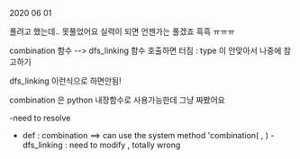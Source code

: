 2020 06 01

풀려고 했는데.. 못풀었어요
실력이 되면 언젠가는 풀겠죠 흑흑 ㅠㅠㅠ

combination 함수 --> dfs_linking 함수 호출하면 터짐 : type 이 안맞아서
나중에 참고하기

dfs_linking 이런식으로 하면안됨!

combination 은 python 내장함수로 사용가능한데 그냥 짜봤어요



-need to resolve 
- def : combination ==> can use the system method 'combination( , )
-dfs_linking : need to modify , totally wrong
